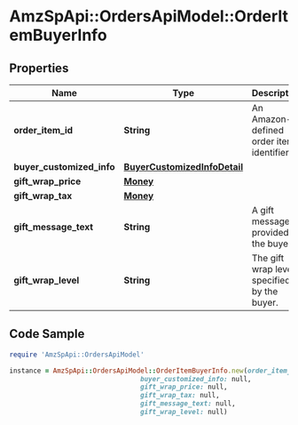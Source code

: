 # AmzSpApi::OrdersApiModel::OrderItemBuyerInfo

## Properties

Name | Type | Description | Notes
------------ | ------------- | ------------- | -------------
**order_item_id** | **String** | An Amazon-defined order item identifier. | 
**buyer_customized_info** | [**BuyerCustomizedInfoDetail**](BuyerCustomizedInfoDetail.md) |  | [optional] 
**gift_wrap_price** | [**Money**](Money.md) |  | [optional] 
**gift_wrap_tax** | [**Money**](Money.md) |  | [optional] 
**gift_message_text** | **String** | A gift message provided by the buyer. | [optional] 
**gift_wrap_level** | **String** | The gift wrap level specified by the buyer. | [optional] 

## Code Sample

```ruby
require 'AmzSpApi::OrdersApiModel'

instance = AmzSpApi::OrdersApiModel::OrderItemBuyerInfo.new(order_item_id: null,
                                 buyer_customized_info: null,
                                 gift_wrap_price: null,
                                 gift_wrap_tax: null,
                                 gift_message_text: null,
                                 gift_wrap_level: null)
```


